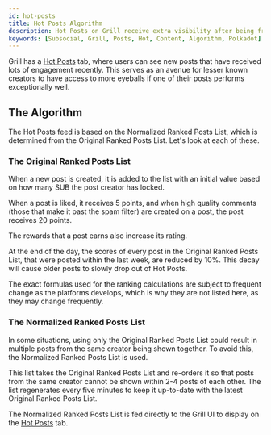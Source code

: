 ```yaml
---
id: hot-posts
title: Hot Posts Algorithm
description: Hot Posts on Grill receive extra visibility after being frequently engaged with by users on the network.
keywords: [Subsocial, Grill, Posts, Hot, Content, Algorithm, Polkadot]
---
```


Grill has a [Hot Posts](https://grillapp.net/?tab=posts&type=hot&date=week) tab, 
where users can see new posts that have received lots of engagement recently. 
This serves as an avenue for lesser known creators to have access to more eyeballs if one of their posts performs exceptionally well.

## The Algorithm

The Hot Posts feed is based on the Normalized Ranked Posts List, which is determined from the Original Ranked Posts List. Let's look at each of these.

### The Original Ranked Posts List

When a new post is created, it is added to the list with an initial value based on how many SUB the post creator has locked. 

When a post is liked, it receives 5 points, and when high quality comments (those that make it past the spam filter) are created on a post, 
the post receives 20 points.

The rewards that a post earns also increase its rating.

At the end of the day, the scores of every post in the Original Ranked Posts List, that were posted within the last week, are reduced by 10%. 
This decay will cause older posts to slowly drop out of Hot Posts.

The exact formulas used for the ranking calculations are subject to frequent change as the platforms develops, 
which is why they are not listed here, as they may change frequently.

### The Normalized Ranked Posts List

In some situations, using only the Original Ranked Posts List could result in multiple posts from the same creator being shown together. 
To avoid this, the Normalized Ranked Posts List is used.

This list takes the Original Ranked Posts List and re-orders it so that posts from the same creator cannot be shown within 2-4 posts of each other. 
The list regenerates every five minutes to keep it up-to-date with the latest Original Ranked Posts List.

The Normalized Ranked Posts List is fed directly to the Grill UI to display on the [Hot Posts](https://grillapp.net/?tab=posts&type=hot&date=week) tab.



